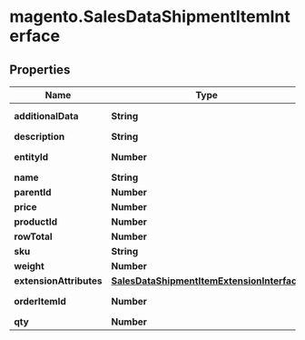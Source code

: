# magento.SalesDataShipmentItemInterface

## Properties
Name | Type | Description | Notes
------------ | ------------- | ------------- | -------------
**additionalData** | **String** | Additional data. | [optional] 
**description** | **String** | Description. | [optional] 
**entityId** | **Number** | Shipment item ID. | [optional] 
**name** | **String** | Name. | [optional] 
**parentId** | **Number** | Parent ID. | [optional] 
**price** | **Number** | Price. | [optional] 
**productId** | **Number** | Product ID. | [optional] 
**rowTotal** | **Number** | Row total. | [optional] 
**sku** | **String** | SKU. | [optional] 
**weight** | **Number** | Weight. | [optional] 
**extensionAttributes** | [**SalesDataShipmentItemExtensionInterface**](SalesDataShipmentItemExtensionInterface.md) |  | [optional] 
**orderItemId** | **Number** | Order item ID. | 
**qty** | **Number** | Quantity. | 


